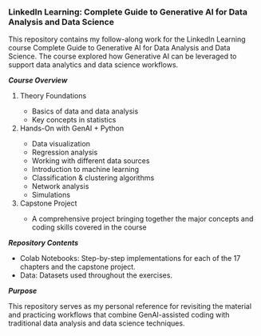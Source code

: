 ### LinkedIn Learning: Complete Guide to Generative AI for Data Analysis and Data Science
This repository contains my follow-along work for the LinkedIn Learning course Complete Guide to Generative AI for Data Analysis and Data Science. The course explored how Generative AI can be leveraged to support data analytics and data science workflows.

_**Course Overview**_

<ol>
  <li>Theory Foundations </li>
  <ul>
    <li>Basics of data and data analysis </li>
    <li>Key concepts in statistics</li>
  </ul>
  <li>Hands-On with GenAI + Python</li>
  <ul>
    <li>Data visualization</li>
    <li>Regression analysis</li>
    <li>Working with different data sources</li>
    <li>Introduction to machine learning</li>
    <li>Classification & clustering algorithms</li>
    <li>Network analysis</li>
    <li>Simulations</li>
  </ul>
  <li>Capstone Project</li>
  <ul><li>A comprehensive project bringing together the major concepts and coding skills covered in the course</li></ul>
</ol>

**_Repository Contents_**

<ul>
  <li>Colab Notebooks: Step-by-step implementations for each of the 17 chapters and the capstone project. </li>
  <li>Data: Datasets used throughout the exercises.</li>
</ul>

_**Purpose**_

This repository serves as my personal reference for revisiting the material and practicing workflows that combine GenAI-assisted coding with traditional data analysis and data science techniques.

